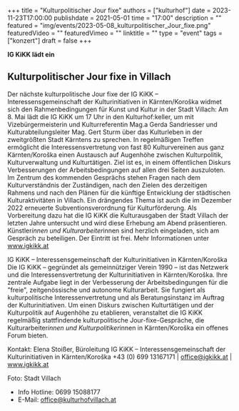+++
title = "Kulturpolitischer Jour fixe"
authors = ["kulturhof"]
date = 2023-11-23T17:00:00
publishdate = 2021-05-01
time = "17:00"
description = ""
featured = "img/events/2023-05-08_kulturpolitischer_Jour_fixe.png"
featuredVideo = ""
featuredVimeo = ""
linktitle = ""
type = "event"
tags = ["konzert"]
draft = false
+++

**IG KiKK lädt ein**

## Kulturpolitischer Jour fixe in Villach

Der nächste kulturpolitische Jour fixe der IG KiKK – Interessensgemeinschaft der Kulturinitiativen in Kärnten/Koroška widmet sich den Rahmenbedingungen für Kunst und Kultur in der Stadt Villach: Am 8. Mai lädt die IG KiKK um 17 Uhr in den Kulturhof:keller, um mit Vizebürgermeisterin und Kulturreferentin Mag.a Gerda Sandriesser und Kulturabteilungsleiter Mag. Gert Sturm über das Kulturleben in der zweitgrößten Stadt Kärntens zu sprechen. 
In regelmäßigen Treffen ermöglicht die Interessensvertretung von fast 80 Kulturvereinen aus ganz Kärnten/Koroška einen Austausch auf Augenhöhe zwischen Kulturpolitik, Kulturverwaltung und Kulturtätigen. Ziel ist es, in einem öffentlichen Diskurs Verbesserungen der Arbeitsbedingungen auf allen drei Seiten auszuloten.
Im Zentrum des kommenden Gesprächs stehen Fragen nach dem Kulturverständnis der Zuständigen, nach den Zielen des derzeitigen Rahmens und nach den Plänen für die künftige Entwicklung der städtischen Kulturaktivitäten in Villach. Ein drängendes Thema ist auch die im Dezember 2022 erneuerte Subventionsverordnung für Kulturförderung. Als Vorbereitung dazu hat die IG KiKK die Kulturausgaben der Stadt Villach der letzten Jahre untersucht und wird diese Erhebung am Abend präsentieren.
Künstler*innen und Kulturarbeiter*innen sind herzlich eingeladen, sich am Gespräch zu beteiligen. Der Eintritt ist frei. Mehr Informationen unter www.igkikk.at

IG KiKK – Interessensgemeinschaft der Kulturinitiativen in Kärnten/Koroška
Die IG KiKK – gegründet als gemeinnütziger Verein 1990 – ist das Netzwerk und die Interessensvertretung der Kulturinitiativen in Kärnten/Koroška. Ihre zentrale Aufgabe liegt in der Verbesserung der Arbeitsbedingungen für die "freie", zeitgenössische und autonome Kulturarbeit. Sie fungiert als kulturpolitische Interessenvertretung und als Beratungsinstanz im Auftrag der Kulturinitiativen.
Um einen Diskurs zwischen Kulturtätigen und der Kulturpolitik auf Augenhöhe zu etablieren, veranstaltet die IG KiKK regelmäßig stattfindende kulturpolitische Jour-fixe-Gespräche, die Kulturarbeiter*innen und Kulturpolitiker*innen in Kärnten/Koroška ein offenes Forum bieten.

Kontakt: 
Elena Stoißer, Büroleitung
IG KiKK – Interessensgemeinschaft der Kulturinitiativen in Kärnten/Koroška
+43 (0) 699 13167171 | office@igkikk.at | www.igkikk.at

Foto: Stadt Villach

- Info Hotline: 0699 15088177 
- E-Mail: office@kulturhofvillach.at

